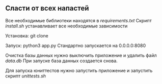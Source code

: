 ## Сласти от всех напастей

Все необходимые библиотеки находятся в *requirements.txt*
Скрипт *install.sh* устанавливает все необходимые зависимости

Установка: git clone 

Запуск: python3 app.py
Стандартно запускается на 0.0.0.0:8080

Очистка базы данных нужно выключить приложение и удалить файл *data.db* 
При запуске база данных создается снова.



Для запуска юниттестов нужно запустить приложение и запустить скрипт *unittests.sh*